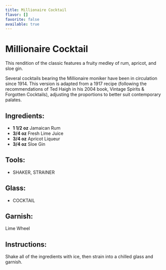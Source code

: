 ```yaml
---
title: Millionaire Cocktail
flavor: []
favorite: false
available: true
---
```

# Millionaire Cocktail

This rendition of the classic features a fruity medley of rum, apricot, and sloe gin.

Several cocktails bearing the Millionaire moniker have been in circulation since 1914. This version is adapted from a 1917 recipe (following the recommendations of Ted Haigh in his 2004 book, Vintage Spirits & Forgotten Cocktails), adjusting the proportions to better suit contemporary palates.

## Ingredients:
- **1 1/2 oz** Jamaican Rum
- **3/4 oz** Fresh Lime Juice
- **3/4 oz** Apricot Liqueur
- **3/4 oz** Sloe Gin

## Tools:
- SHAKER, STRAINER

## Glass:
- COCKTAIL

## Garnish:
 Lime Wheel

## Instructions:
Shake all of the ingredients with ice, then strain into a chilled glass and garnish.



